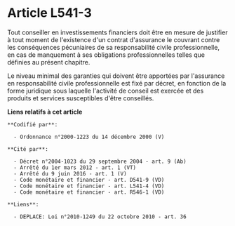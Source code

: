 # Article L541-3

Tout conseiller en investissements financiers doit être en mesure de justifier à tout moment de l'existence d'un contrat
d'assurance le couvrant contre les conséquences pécuniaires de sa responsabilité civile professionnelle, en cas de manquement
à ses obligations professionnelles telles que définies au présent chapitre.

Le niveau minimal des garanties qui doivent être apportées par l'assurance en responsabilité civile professionnelle est fixé
par décret, en fonction de la forme juridique sous laquelle l'activité de conseil est exercée et des produits et services
susceptibles d'être conseillés.

**Liens relatifs à cet article**

	**Codifié par**:

	  - Ordonnance n°2000-1223 du 14 décembre 2000 (V)

	**Cité par**:

	  - Décret n°2004-1023 du 29 septembre 2004 - art. 9 (Ab)
	  - Arrêté du 1er mars 2012 - art. 1 (VT)
	  - Arrêté du 9 juin 2016 - art. 1 (V)
	  - Code monétaire et financier - art. D541-9 (VD)
	  - Code monétaire et financier - art. L541-4 (VD)
	  - Code monétaire et financier - art. R546-1 (VD)

	**Liens**:

	  - DEPLACE: Loi n°2010-1249 du 22 octobre 2010 - art. 36

